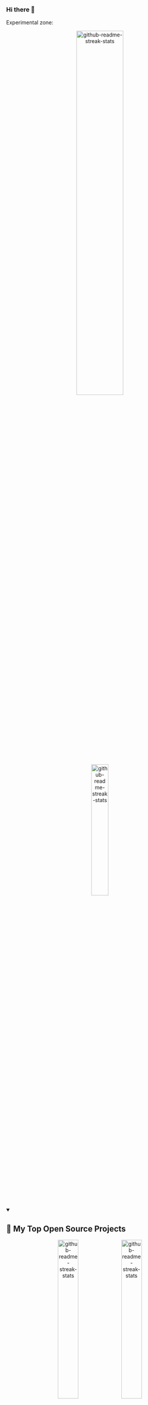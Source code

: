 ### Hi there 👋

Experimental zone:


<p align="center">
  <a href="https://github.com/DenverCoder1/github-readme-streak-stats"><img width="50%" src="https://github-readme-stats.vercel.app/api?username=immprada&show_icons=true&theme=apprentice&border_radius=10&include_all_commits=true&count_private=true&hide_title=true" alt="github-readme-streak-stats"></a>
</p>

<p align="center">
  <a href="https://github.com/DenverCoder1/github-readme-streak-stats"><img width="30%" src="https://github-readme-stats.vercel.app/api/top-langs/?username=immprada&show_icons=true&theme=apprentice&border_radius=10&include_all_commits=true&count_private=true" alt="github-readme-streak-stats"></a>
</p>

<details open> 
  <summary><h2>📘 My Top Open Source Projects</h2></summary>

  
  
  <p align="center">
    <a href="https://github.com/DenverCoder1/github-readme-streak-stats"><img width="33%" src="https://github-readme-stats.vercel.app/api/pin/?username=pradaing&repo=structuraid-core&show_icons=true&theme=apprentice&border_radius=10&include_all_commits=true&count_private=true" alt="github-readme-streak-stats"></a>
    <a href="https://github.com/DenverCoder1/github-readme-streak-stats"><img width="33%" src="https://github-readme-stats.vercel.app/api/pin/?username=pradaing&repo=structuraid-core&show_icons=true&theme=apprentice&border_radius=10&include_all_commits=true&count_private=true" alt="github-readme-streak-stats"></a>
    <a href="https://github.com/DenverCoder1/github-readme-streak-stats"><img width="33%" src="https://github-readme-stats.vercel.app/api/pin/?username=pradaing&repo=structuraid-core&show_icons=true&theme=apprentice&border_radius=10&include_all_commits=true&count_private=true" alt="github-readme-streak-stats"></a>
  </p>

  <a href="https://github.com/DenverCoder1?tab=repositories&sort=stargazers"><img alt="All Repositories" title="All Repositories" src="https://custom-icon-badges.demolab.com/badge/-Click%20Here%20For%20All%20My%20Repos-1F222E?style=for-the-badge&logoColor=white&logo=repo"/></a>
</details>






#### 👷 Check out what I'm currently working on

- [ImMPrada/private-events](https://github.com/ImMPrada/private-events) -  (today)
- [PradaIng/structuraid-core](https://github.com/PradaIng/structuraid-core) -  (2 days ago)
- [ImMPrada/multi-step-form-FM](https://github.com/ImMPrada/multi-step-form-FM) - A challenge from Frontend Mentor, www.frontendmentor.io (2 days ago)
- [ImMPrada/members-only](https://github.com/ImMPrada/members-only) -  (1 week ago)
- [andreslopezlu/02_pricing_component_broders](https://github.com/andreslopezlu/02_pricing_component_broders) -  (1 week ago)
- [ImMPrada/top_ror_mini_reddit](https://github.com/ImMPrada/top_ror_mini_reddit) -  (3 weeks ago)
- [andreslopezlu/01_huddle_broders](https://github.com/andreslopezlu/01_huddle_broders) - This is a first repository for the portfolio. HTML, CSS and collaborative skills are trained. (4 weeks ago)
- [ImMPrada/todo_llist_ror](https://github.com/ImMPrada/todo_llist_ror) -  (1 month ago)
- [ImMPrada/re-former](https://github.com/ImMPrada/re-former) -  (1 month ago)
- [PradaIng/structuraid-desktop](https://github.com/PradaIng/structuraid-desktop) -  (2 months ago)

#### 🌱 My latest projects

- [ImMPrada/private-events](https://github.com/ImMPrada/private-events) - 
- [ImMPrada/multi-step-form-FM](https://github.com/ImMPrada/multi-step-form-FM) - A challenge from Frontend Mentor, www.frontendmentor.io
- [ImMPrada/members-only](https://github.com/ImMPrada/members-only) - 
- [ImMPrada/todo_llist_ror](https://github.com/ImMPrada/todo_llist_ror) - 
- [ImMPrada/re-former](https://github.com/ImMPrada/re-former) - 
- [ImMPrada/top_ror_mini_reddit](https://github.com/ImMPrada/top_ror_mini_reddit) - 
- [ImMPrada/top_ror_activerecord_warming_up](https://github.com/ImMPrada/top_ror_activerecord_warming_up) - 
- [ImMPrada/top_ror_basic_deploy](https://github.com/ImMPrada/top_ror_basic_deploy) - 
- [ImMPrada/ping_pong_teams](https://github.com/ImMPrada/ping_pong_teams) - 
- [ImMPrada/frontendmentor_rock_paper_scissors](https://github.com/ImMPrada/frontendmentor_rock_paper_scissors) - 

#### 🔨 My recent Pull Requests

- [add some buttons styles](https://github.com/ImMPrada/private-events/pull/6) on [ImMPrada/private-events](https://github.com/ImMPrada/private-events) (today)
- [ad seeds](https://github.com/ImMPrada/private-events/pull/5) on [ImMPrada/private-events](https://github.com/ImMPrada/private-events) (today)
- [Feat/select plan [WIP]](https://github.com/ImMPrada/multi-step-form-FM/pull/4) on [ImMPrada/multi-step-form-FM](https://github.com/ImMPrada/multi-step-form-FM) (today)
- [add actions](https://github.com/ImMPrada/private-events/pull/4) on [ImMPrada/private-events](https://github.com/ImMPrada/private-events) (today)
- [Upgrade models ](https://github.com/ImMPrada/private-events/pull/3) on [ImMPrada/private-events](https://github.com/ImMPrada/private-events) (1 day ago)
- [Fix/account at create](https://github.com/ImMPrada/multi-step-form-FM/pull/3) on [ImMPrada/multi-step-form-FM](https://github.com/ImMPrada/multi-step-form-FM) (2 days ago)
- [Feat/add forms styles](https://github.com/ImMPrada/private-events/pull/2) on [ImMPrada/private-events](https://github.com/ImMPrada/private-events) (2 days ago)
- [Feat/events users](https://github.com/ImMPrada/private-events/pull/1) on [ImMPrada/private-events](https://github.com/ImMPrada/private-events) (3 days ago)
- [Feat/concrete cover](https://github.com/PradaIng/structuraid-core/pull/57) on [PradaIng/structuraid-core](https://github.com/PradaIng/structuraid-core) (3 days ago)
- [Feat/form personal info](https://github.com/ImMPrada/multi-step-form-FM/pull/2) on [ImMPrada/multi-step-form-FM](https://github.com/ImMPrada/multi-step-form-FM) (1 week ago)

#### 📓 Gists I wrote



#### 💬 Feedback

Say Hello, I don't bite!

#### 📫 How to reach me

- Twitter: https://twitter.com/...
- Fediverse: https://mastodon.social/@...
- Blog: https://...

Want your own self-generating profile page? Check out [readme-scribe](https://github.com/muesli/readme-scribe)!

